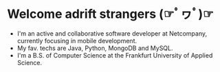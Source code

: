 Welcome adrift strangers (☞ﾟヮﾟ)☞
========
- I'm an active and collaborative software developer at Netcompany, currently focusing in mobile development. 
- My fav. techs are Java, Python, MongoDB and MySQL.
- I'm a B.S. of Computer Science at the Frankfurt University of Applied Science.
